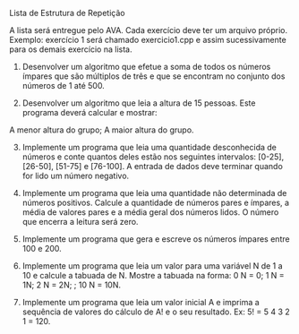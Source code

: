 Lista de Estrutura de Repetição

A lista será entregue pelo AVA. Cada exercício deve ter um arquivo próprio.
Exemplo: exercício 1 será chamado exercicio1.cpp e assim sucessivamente para os
demais exercício na lista.

1. Desenvolver um algoritmo que efetue a soma de todos os números ímpares que
são múltiplos de três e que se encontram no conjunto dos números de 1 até 500.

2. Desenvolver um algoritmo que leia a altura de 15 pessoas. Este programa deverá
calcular e mostrar:

A menor altura do grupo;
A maior altura do grupo.

3. Implemente um programa que leia uma quantidade desconhecida de números e
conte quantos deles estão nos seguintes intervalos: [0-25], [26-50], [51-75] e
[76-100]. A entrada de dados deve terminar quando for lido um número negativo.

4. Implemente um programa que leia uma quantidade não determinada de números
positivos. Calcule a quantidade de números pares e ímpares, a média de valores
pares e a média geral dos números lidos. O número que encerra a leitura será zero.

5. Implemente um programa que gera e escreve os números ímpares entre 100 e 200.

6. Implemente um programa que leia um valor para uma variável N de 1 a 10 e
calcule a tabuada de N. Mostre a tabuada na forma: 0 N = 0; 1 N = 1N; 2 N = 2N;
; 10 N = 10N.

7. Implemente um programa que leia um valor inicial A e imprima a sequência de
valores do cálculo de A! e o seu resultado. Ex: 5! = 5 4 3 2 1 = 120.
